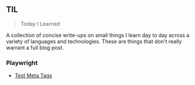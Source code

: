 ## TIL

> Today I Learned

A collection of concise write-ups on small things I learn day to day across a variety of languages and technologies. These are things that don't really warrant a full blog post.

### Playwright

- [Test Meta Tags](playwright/test-meta-tags.md)
